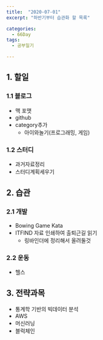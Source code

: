 ```yaml
---
title:  "2020-07-01"
excerpt: "하반기부터 습관화 할 목록"

categories:
  - 66Day
tags:
  - 공부일기

---
```


## 1. 할일
### 1.1 블로그
- 맥 포맷
- github
- category추가
	- 아이와놀기(프로그래밍, 게임)

### 1.2 스터디
- 과거자료정리
- 스터디계획세우기

## 2. 습관
### 2.1 개발
- Bowing Game Kata
- ITFIND 자료 인쇄하여 출퇴근길 읽기
  - 링바인더에 정리해서 올려둘것

### 2.2 운동
- 헬스

## 3. 전략과목
- 통계학 기반의 빅데이터 분석
- AWS
- 머신러닝
- 블럭체인


